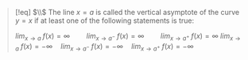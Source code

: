 >[!eq] $\\$
>The line $x = a$ is called the vertical asymptote of the curve $y = x$ if at least one of the following statements is true:
>
> $lim_{x \to a}\; f(x) = \infty \quad\quad lim_{x \to a^{-}}\; f(x) = \infty \quad\quad lim_{x \to a^{+}}\; f(x) = \infty$
> $lim_{x \to a}\; f(x) = -\infty \quad lim_{x \to a^{-}}\; f(x) = -\infty \quad lim_{x \to a^{+}}\; f(x) = -\infty$




